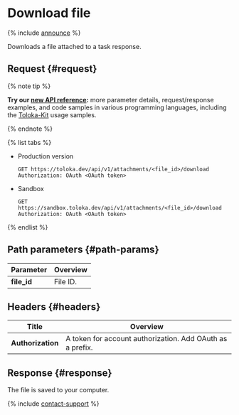 # Download file

{% include [announce](../_includes/announce.md) %}

Downloads a file attached to a task response.

## Request {#request}

{% note tip %}

**Try our [new API reference](https://toloka.ai/docs/api/api-reference/#get-/attachments/-id-/download):** more parameter details, request/response examples, and code samples in various programming languages, including the [Toloka-Kit](../../toloka-kit/index.md) usage samples.

{% endnote %}

{% list tabs %}

- Production version

    ```no-highlight
    GET https://toloka.dev/api/v1/attachments/<file_id>/download
    Authorization: OAuth <OAuth token>
    ```

- Sandbox

    ```no-highlight
    GET https://sandbox.toloka.dev/api/v1/attachments/<file_id>/download
    Authorization: OAuth <OAuth token>
    ```

{% endlist %}

## Path parameters {#path-params}

Parameter | Overview
----- | -----
**file_id** | File ID.

## Headers {#headers}

Title | Overview
----- | -----
**Authorization** | A token for account authorization. Add OAuth as a prefix.

## Response {#response}

The file is saved to your computer.

{% include [contact-support](../../guide/_includes/contact-support.md) %}